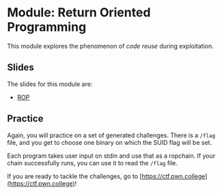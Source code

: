 # Module: Return Oriented Programming

This module explores the phenomenon of _code reuse_ during exploitation.

## Slides

The slides for this module are:

- [ROP](https://docs.google.com/presentation/d/1opDDpuq0YMTqYr1mzM32DCR5Nm-ko04elVQ9zJnmZzQ/edit?usp=sharing)

## Practice


Again, you will practice on a set of generated challenges.
There is a `/flag` file, and you get to choose one binary on which the SUID flag will be set.

Each program takes user input on stdin and use that as a ropchain.
If your chain successfully runs, you can use it to read the `/flag` file.

If you are ready to tackle the challenges, go to [https://ctf.pwn.college](https://ctf.pwn.college)!
